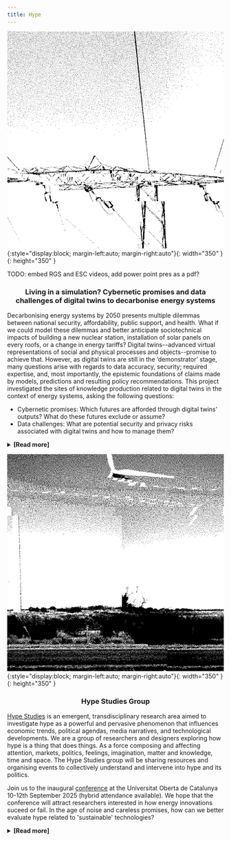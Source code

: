 ```yaml
---
title: Hype
---
```


![Hype-1](assets/img/energy-hype1.gif){:style="display:block; margin-left:auto; margin-right:auto"}{: width="350" }{: height="350" }

TODO: embed RGS and ESC videos, add power point pres as a pdf?

<h3> <p style="text-align: center;"> Living in a simulation? Cybernetic promises and data challenges of digital twins to decarbonise energy systems </p> </h3> 

Decarbonising energy systems by 2050 presents multiple dilemmas between national security, affordability, public support, and health. What if we could model these dilemmas and better anticipate sociotechnical impacts of building a new nuclear station, installation of solar panels on every roofs, or a change in energy tariffs? Digital twins--advanced virtual representations of social and physical processes and objects--promise to achieve that. However, as digital twins are still in the ‘demonstrator’ stage, many questions arise with regards to data accuracy, security; required expertise, and, most importantly, the epistemic foundations of claims made by models, predictions and resulting policy recommendations. This project investigated the sites of knowledge production related to digital twins in the context of energy systems, asking the following questions:
<ul>
  <li>Cybernetic promises: Which futures are afforded through digital twins’ outputs? What do these futures exclude or assume?</li>
  <li>Data challenges: What are potential security and privacy risks associated with digital twins and how to manage them?</li>
</ul>

<details>
  <summary><strong>[Read more]</strong></summary>
  <p>
  <p><strong>Main findings:</strong></p>

  <br>
<div style="text-align: center; position: relative; margin: 2em 0;">
  <hr style="border: none; border-top: 1px solid #ccc; margin: 0;">
  <span style="position: absolute; top: -0.7em; left: 50%; transform: translateX(-50%); background: #f6f6f6; padding: 0 0.5em;">***</span>
</div>
 <p><strong>Policy Recommendations:</strong></p>
  <br>
<div style="text-align: center; position: relative; margin: 2em 0;">
  <hr style="border: none; border-top: 1px solid #ccc; margin: 0;">
  <span style="position: absolute; top: -0.7em; left: 50%; transform: translateX(-50%); background: #f6f6f6; padding: 0 0.5em;">***</span>
</div>
<p><strong>Project team:</strong> Dr Ola Michalec (Fellow)</p>
<div style="text-align: center; position: relative; margin: 2em 0;">
  <hr style="border: none; border-top: 1px solid #ccc; margin: 0;">
  <span style="position: absolute; top: -0.7em; left: 50%; transform: translateX(-50%); background: #f6f6f6; padding: 0 0.5em;">***</span>
</div>
<p><strong>Outputs:</strong></p>
<ul>
  <li><strong>Peer-reviewed journal article:</strong> "“Models vs infrastructures? On the role of digital twins’ hype in anticipating the governance of the UK energy industry”. In Environmental Science and Policy (Special Issue on twin transitions). 2025. By Michalec, O.". <a href="https://doi.org/10.1016/j.envsci.2025.104041">Full text</a></li>
</ul>


  </p>
  </details>

  ![Hype-2](assets/img/energy-hype2.gif){:style="display:block; margin-left:auto; margin-right:auto"}{: width="350" }{: height="350" }

  <h3> <p style="text-align: center;"> Hype Studies Group </p> </h3> 

[Hype Studies](https://hypestudies.org/) is an emergent, transdisciplinary research area aimed to investigate hype as a powerful and pervasive phenomenon that influences economic trends, political agendas, media narratives, and technological developments. We are a group of researchers and designers exploring how hype is a thing that does things. As a force composing and affecting attention, markets, politics, feelings, imagination, matter and knowledge, time and space. The Hype Studies group will be sharing resources and organising events to collectively understand and intervene into hype and its politics.

Join us to the inaugural [conference](https://hypestudies.org/conference) at the Universitat Oberta de Catalunya 10-12th September 2025 (hybrid attendance available). We hope that the conference will attract researchers interested in how energy innovations suceed or fail. In the age of noise and careless promises, how can we better evaluate hype related to 'sustainable' technologies?


  <details>
   <summary><strong>[Read more]</strong></summary>
  <p>
  <p><strong>Conference:</strong></p>
<div style="text-align: center; position: relative; margin: 2em 0;">
  <hr style="border: none; border-top: 1px solid #ccc; margin: 0;">
  <span style="position: absolute; top: -0.7em; left: 50%; transform: translateX(-50%); background: #f6f6f6; padding: 0 0.5em;">***</span>
</div>
  <p><strong>Commissioned artwork</strong></p>
  <br>
<div style="text-align: center; position: relative; margin: 2em 0;">
  <hr style="border: none; border-top: 1px solid #ccc; margin: 0;">
  <span style="position: absolute; top: -0.7em; left: 50%; transform: translateX(-50%); background: #f6f6f6; padding: 0 0.5em;">***</span>
</div>
<p><strong>Project team:</strong> Andreu Belsunces Gonçalves, Wenzel Mehnert, Vassilis Galanos, Dani Shanley, Jascha Bareis, Pierre Depaz, Isa Luiten, Ola Michalec </p>
<div style="text-align: center; position: relative; margin: 2em 0;">
  <hr style="border: none; border-top: 1px solid #ccc; margin: 0;">
  <span style="position: absolute; top: -0.7em; left: 50%; transform: translateX(-50%); background: #f6f6f6; padding: 0 0.5em;">***</span>
</div>
<p><strong>Outputs:</strong></p>
<ul>
  <li><strong>type:</strong> "referece". <a href="link">Full text</a></li>
</ul>


  </p>
  </details>
  
